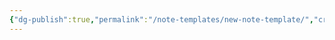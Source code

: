 ```yaml
---
{"dg-publish":true,"permalink":"/note-templates/new-note-template/","created":"2024-01-12T11:32:29.866-05:00","updated":"2024-01-12T11:33:42.549-05:00"}
---
```


